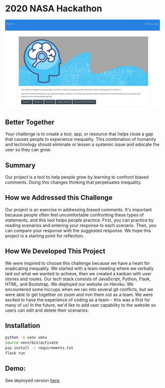 # 2020 NASA Hackathon

![Landing Page](https://github.com/mandathompson/2020-NASA-Hackathon/blob/main/Practice_Responding_to_Biased_Comments.png)

## Better Together
Your challenge is to create a tool, app, or resource that helps close a gap that causes people to experience inequality. This combination of humanity and technology should eliminate or lessen a systemic issue and educate the user so they can grow.

## Summary
Our project is a tool to help people grow by learning to confront biased comments. Doing this changes thinking that perpetuates inequality.

## How we Addressed this Challenge
Our project is an exercise in addressing biased comments. It's important because people often feel uncomfortable confronting these types of statements, and this tool helps people practice. First, you can practice by reading scenarios and entering your response to each scenario. Then, you can compare your response with the suggested response. We hope this project is a starting point for reflection.

## How We Developed This Project
We were inspired to choose this challenge because we have a heart for eradicating inequality. We started with a team meeting where we verbally laid out what we wanted to achieve, then we created a kanban with user stories and routes. Our tech stack consists of JavaScript, Python, Flask, HTML, and Bootstrap. We deployed our website on Heroku. We encountered some hiccups when we ran into several git conflicts, but we were able to get together on zoom and iron them out as a team. We were excited to have the experience of coding as a team-- this was a first for many of us! In the future, we'd like to add user capability to the website so users can edit and delete their scenarios.

## Installation

```bash
python -m venv venv
source venv/bin/activate
pip install -r requirements.txt
flask run
```

## Demo: 
See deployed version [here](https://better-together-tardigrades.herokuapp.com/).

